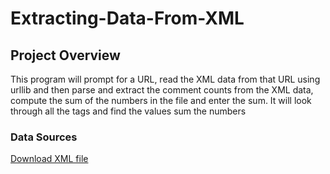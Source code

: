 # Extracting-Data-From-XML

## Project Overview
This program will prompt for a URL, read the XML data from that URL using urllib and then parse and extract the comment counts from the XML data, compute the sum of the numbers in the file and enter the sum. It will look through all the <comment> tags and find the <count> values sum the numbers

### Data Sources

[Download XML file]( http://py4e-data.dr-chuck.net/comments_1879662.xml) 
